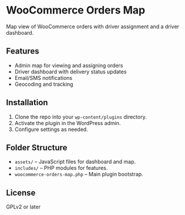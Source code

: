 # WooCommerce Orders Map

Map view of WooCommerce orders with driver assignment and a driver dashboard.

## Features
- Admin map for viewing and assigning orders
- Driver dashboard with delivery status updates
- Email/SMS notifications
- Geocoding and tracking

## Installation
1. Clone the repo into your `wp-content/plugins` directory.
2. Activate the plugin in the WordPress admin.
3. Configure settings as needed.

## Folder Structure
- `assets/` – JavaScript files for dashboard and map.
- `includes/` – PHP modules for features.
- `woocommerce-orders-map.php` – Main plugin bootstrap.

## License
GPLv2 or later
